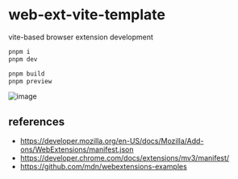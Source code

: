 # web-ext-vite-template

vite-based browser extension development

```sh
pnpm i
pnpm dev

pnpm build
pnpm preview
```

![image](https://user-images.githubusercontent.com/4232207/217143476-ba7768af-9ca6-46f9-ba82-c28f63a7d2a3.png)

## references

- https://developer.mozilla.org/en-US/docs/Mozilla/Add-ons/WebExtensions/manifest.json
- https://developer.chrome.com/docs/extensions/mv3/manifest/
- https://github.com/mdn/webextensions-examples
